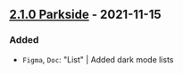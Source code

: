 ## [2.1.0 Parkside](https://github.com/cake-hub/parkside-figma/tree/v2.1.0) - 2021-11-15

### Added

* `Figma`, `Doc`: "List" | Added dark mode lists
